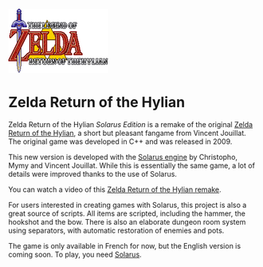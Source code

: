![Zelda Return of the Hylian logo](/data/sprites/menus/title_logo.png)

# Zelda Return of the Hylian

Zelda Return of the Hylian _Solarus Edition_ is a remake of the original [Zelda Return of the Hylian](http://www.zeldaroth.fr), a short but pleasant fangame from Vincent Jouillat. The original game was developed in C++ and was released in 2009.

This new version is developed with the [Solarus engine](https://github.com/christopho/solarus) by Christopho, Mymy and Vincent Jouillat.
While this is essentially the same game, a lot of details were improved thanks to the use of Solarus.

You can watch a video of this [Zelda Return of the Hylian remake](https://www.youtube.com/watch?v=DUmeln2kDTg).

For users interested in creating games with Solarus, this project is also a great source of scripts.
All items are scripted, including the hammer, the hookshot and the bow. There is also an elaborate dungeon room system using separators, with automatic restoration of enemies and pots.

The game is only available in French for now, but the English version is coming soon.
To play, you need [Solarus](https://github.com/christopho/solarus).

